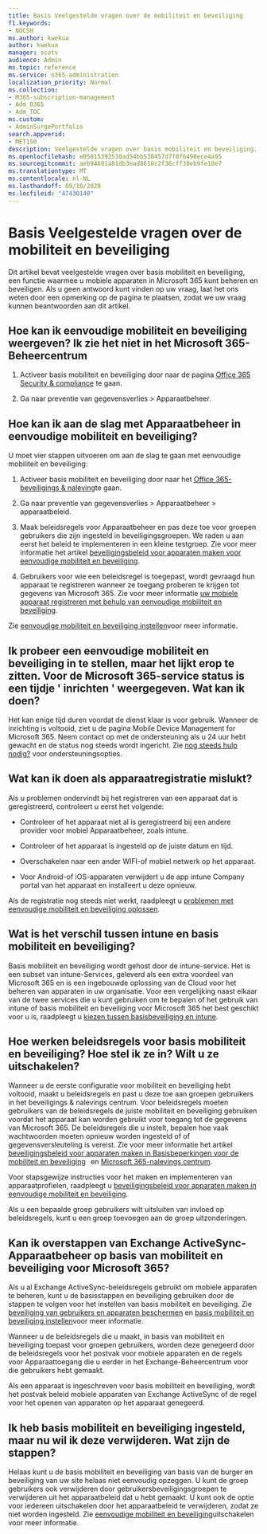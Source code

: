 ```yaml
---
title: Basis Veelgestelde vragen over de mobiliteit en beveiliging
f1.keywords:
- NOCSH
ms.author: kwekua
author: kwekua
manager: scotv
audience: Admin
ms.topic: reference
ms.service: o365-administration
localization_priority: Normal
ms.collection:
- M365-subscription-management
- Adm_O365
- Adm_TOC
ms.custom:
- AdminSurgePortfolio
search.appverid:
- MET150
description: Veelgestelde vragen over basis mobiliteit en beveiliging.
ms.openlocfilehash: e05815392510ad54bb530457d7f0f6490ece4a95
ms.sourcegitcommit: aeb94601a81db3ead8610c2f36cff30eb9fe10e7
ms.translationtype: MT
ms.contentlocale: nl-NL
ms.lasthandoff: 09/10/2020
ms.locfileid: "47430140"
---
```

# <a name="basic-mobility-and-security-frequently-asked-questions-faq"></a>Basis Veelgestelde vragen over de mobiliteit en beveiliging

Dit artikel bevat veelgestelde vragen over basis mobiliteit en beveiliging, een functie waarmee u mobiele apparaten in Microsoft 365 kunt beheren en beveiligen. Als u geen antwoord kunt vinden op uw vraag, laat het ons weten door een opmerking op de pagina te plaatsen, zodat we uw vraag kunnen beantwoorden aan dit artikel.

## <a name="how-can-i-get-basic-mobility-and-security-i-dont-see-it-in-the-microsoft-365-admin-center"></a>Hoe kan ik eenvoudige mobiliteit en beveiliging weergeven? Ik zie het niet in het Microsoft 365-Beheercentrum

1.  Activeer basis mobiliteit en beveiliging door naar de pagina [Office 365 Security & compliance](https://protection.office.com/) te gaan.   

2.  Ga naar preventie van gegevensverlies > Apparaatbeheer.   

## <a name="how-can-i-get-started-with-device-management-in-basic-mobility-and-security"></a>Hoe kan ik aan de slag met Apparaatbeheer in eenvoudige mobiliteit en beveiliging?

U moet vier stappen uitvoeren om aan de slag te gaan met eenvoudige mobiliteit en beveiliging: 

1. Activeer basis mobiliteit en beveiliging door naar het [Office 365-beveiligings & naleving](https://protection.office.com/)te gaan.
    
2. Ga naar preventie van gegevensverlies > Apparaatbeheer > apparaatbeleid.
    
3. Maak beleidsregels voor Apparaatbeheer en pas deze toe voor groepen gebruikers die zijn ingesteld in beveiligingsgroepen. We raden u aan eerst het beleid te implementeren in een kleine testgroep. Zie voor meer informatie het artikel [beveiligingsbeleid voor apparaten maken voor eenvoudige mobiliteit en beveiliging](create-device-security-policies.md).      

4. Gebruikers voor wie een beleidsregel is toegepast, wordt gevraagd hun apparaat te registreren wanneer ze toegang proberen te krijgen tot gegevens van Microsoft 365. Zie voor meer informatie [uw mobiele apparaat registreren met behulp van eenvoudige mobiliteit en beveiliging](enroll-your-mobile-device.md).

Zie [eenvoudige mobiliteit en beveiliging instellen](set-up.md)voor meer informatie.

## <a name="im-trying-to-set-up-basic-mobility-and-security-but-it-seems-stuck-the-microsoft-365-service-health-has-been-showing-provisioning-for-a-while-what-can-i-do"></a>Ik probeer een eenvoudige mobiliteit en beveiliging in te stellen, maar het lijkt erop te zitten. Voor de Microsoft 365-service status is een tijdje ' inrichten ' weergegeven. Wat kan ik doen?

Het kan enige tijd duren voordat de dienst klaar is voor gebruik. Wanneer de inrichting is voltooid, ziet u de pagina Mobile Device Management for Microsoft 365. Neem contact op met de ondersteuning als u 24 uur hebt gewacht en de status nog steeds wordt ingericht. Zie [nog steeds hulp nodig?](https://support.microsoft.com/office/frequently-asked-questions-about-basic-mobility-and-security-3871f99c-c9db-4a23-86f9-902c1b02f58d#bkmk_needhelp) voor ondersteuningsopties. 

## <a name="what-can-i-do-if-device-enrollment-fails"></a>Wat kan ik doen als apparaatregistratie mislukt?

Als u problemen ondervindt bij het registreren van een apparaat dat is geregistreerd, controleert u eerst het volgende:

- Controleer of het apparaat niet al is geregistreerd bij een andere provider voor mobiel Apparaatbeheer, zoals intune.
    
- Controleer of het apparaat is ingesteld op de juiste datum en tijd.
    
- Overschakelen naar een ander WIFI-of mobiel netwerk op het apparaat.
    
- Voor Android-of iOS-apparaten verwijdert u de app intune Company portal van het apparaat en installeert u deze opnieuw.
    
Als de registratie nog steeds niet werkt, raadpleegt u [problemen met eenvoudige mobiliteit en beveiliging oplossen](troubleshoot.md).

## <a name="whats-the-difference-between-intune-and-basic-mobility-and-security"></a>Wat is het verschil tussen intune en basis mobiliteit en beveiliging?

Basis mobiliteit en beveiliging wordt gehost door de intune-service. Het is een subset van intune-Services, geleverd als een extra voordeel van Microsoft 365 en is een ingebouwde oplossing van de Cloud voor het beheren van apparaten in uw organisatie. Voor een vergelijking naast elkaar van de twee services die u kunt gebruiken om te bepalen of het gebruik van intune of basis mobiliteit en beveiliging voor Microsoft 365 het best geschikt voor u is, raadpleegt u [kiezen tussen basisbeveiliging en intune](choose-between-basic-mobility-and-security-and-intune.md).

## <a name="how-do-policies-work-for-basic-mobility-and-security-how-do-i-set-them-up-disable-them"></a>Hoe werken beleidsregels voor basis mobiliteit en beveiliging? Hoe stel ik ze in? Wilt u ze uitschakelen?

Wanneer u de eerste configuratie voor mobiliteit en beveiliging hebt voltooid, maakt u beleidsregels en past u deze toe aan groepen gebruikers in het beveiligings & nalevings centrum. Voor beleidsregels moeten gebruikers van de beleidsregels de juiste mobiliteit en beveiliging gebruiken voordat het apparaat kan worden gebruikt voor toegang tot de gegevens van Microsoft 365. De beleidsregels die u instelt, bepalen hoe vaak wachtwoorden moeten opnieuw worden ingesteld of of gegevensversleuteling is vereist. Zie voor meer informatie het artikel [beveiligingsbeleid voor apparaten maken in Basisbeperkingen voor de mobiliteit en beveiliging](create-device-security-policies.md)   en [Microsoft 365-nalevings centrum](https://support.microsoft.com/office/7e696a40-b86b-4a20-afcc-559218b7b1b8).

Voor stapsgewijze instructies voor het maken en implementeren van apparaatprofielen, raadpleegt u [beveiligingsbeleid voor apparaten maken in eenvoudige mobiliteit en beveiliging](create-device-security-policies.md).

Als u een bepaalde groep gebruikers wilt uitsluiten van invloed op beleidsregels, kunt u een groep toevoegen aan de groep uitzonderingen.

## <a name="can-i-switch-from-exchange-activesync-device-management-to-basic-mobility-and-security-for-microsoft-365"></a>Kan ik overstappen van Exchange ActiveSync-Apparaatbeheer op basis van mobiliteit en beveiliging voor Microsoft 365?

Als u al Exchange ActiveSync-beleidsregels gebruikt om mobiele apparaten te beheren, kunt u de basisstappen en beveiliging gebruiken door de stappen te volgen voor het instellen van basis mobiliteit en beveiliging. Zie [beveiliging van gebruikers en apparaten beschermen](https://go.microsoft.com/fwlink/?LinkId=615145) en [basis mobiliteit en beveiliging instellen](set-up.md)voor meer informatie.

Wanneer u de beleidsregels die u maakt, in basis van mobiliteit en beveiliging toepast voor groepen gebruikers, worden deze genegeerd door de beleidsregels voor het postvak voor mobiele apparaten en de regels voor Apparaattoegang die u eerder in het Exchange-Beheercentrum voor die gebruikers hebt gemaakt.

Als een apparaat is ingeschreven voor basis mobiliteit en beveiliging, wordt het postvak beleid mobiele apparaten van Exchange ActiveSync of de regel voor het openen van apparaten op het apparaat genegeerd.

## <a name="i--set-up-basic-mobility-and-security-but-now-i-want-to-remove-it-what-are-the-steps"></a>Ik heb basis mobiliteit en beveiliging ingesteld, maar nu wil ik deze verwijderen. Wat zijn de stappen?

Helaas kunt u de basis mobiliteit en beveiliging van basis van de burger en beveiliging van uw site helaas niet eenvoudig opzeggen. U kunt de groep gebruikers ook verwijderen door gebruikersbeveiligingsgroepen te verwijderen uit het apparaatbeleid dat u hebt gemaakt. U kunt ook de optie voor iedereen uitschakelen door het apparaatbeleid te verwijderen, zodat ze niet worden ingesteld. Zie [eenvoudige mobiliteit en beveiliging](turn-off.md)uitschakelen voor meer informatie.

